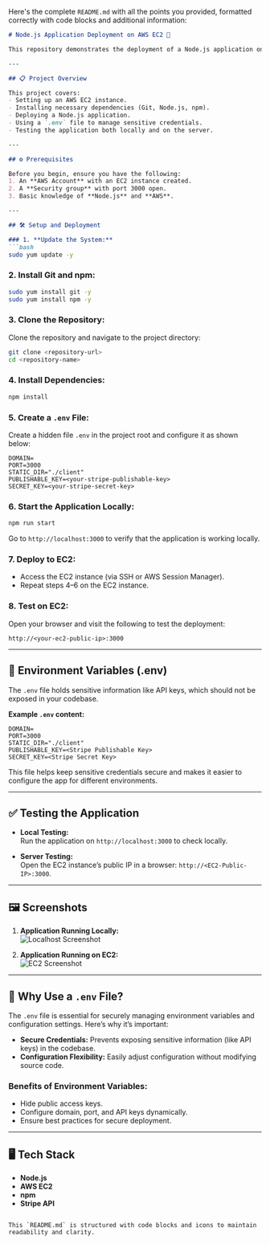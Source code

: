 Here's the complete `README.md` with all the points you provided, formatted correctly with code blocks and additional information:

```markdown
# Node.js Application Deployment on AWS EC2 🚀

This repository demonstrates the deployment of a Node.js application on an AWS EC2 instance. The project uses a `.env` file to securely manage environment variables like API keys and other sensitive information.

---

## 📋 Project Overview

This project covers:
- Setting up an AWS EC2 instance.
- Installing necessary dependencies (Git, Node.js, npm).
- Deploying a Node.js application.
- Using a `.env` file to manage sensitive credentials.
- Testing the application both locally and on the server.

---

## ⚙️ Prerequisites

Before you begin, ensure you have the following:
1. An **AWS Account** with an EC2 instance created.
2. A **Security group** with port 3000 open.
3. Basic knowledge of **Node.js** and **AWS**.

---

## 🛠 Setup and Deployment

### 1. **Update the System:**
```bash
sudo yum update -y
```

### 2. **Install Git and npm:**
```bash
sudo yum install git -y  
sudo yum install npm -y  
```

### 3. **Clone the Repository:**
Clone the repository and navigate to the project directory:
```bash
git clone <repository-url>  
cd <repository-name>  
```

### 4. **Install Dependencies:**
```bash
npm install  
```

### 5. **Create a `.env` File:**

Create a hidden file `.env` in the project root and configure it as shown below:

```plaintext
DOMAIN=  
PORT=3000  
STATIC_DIR="./client"  
PUBLISHABLE_KEY=<your-stripe-publishable-key>  
SECRET_KEY=<your-stripe-secret-key>  
```

### 6. **Start the Application Locally:**
```bash
npm run start  
```
Go to `http://localhost:3000` to verify that the application is working locally.

### 7. **Deploy to EC2:**

- Access the EC2 instance (via SSH or AWS Session Manager).
- Repeat steps 4–6 on the EC2 instance.

### 8. **Test on EC2:**
Open your browser and visit the following to test the deployment:
```plaintext
http://<your-ec2-public-ip>:3000
```

---

## 🌱 Environment Variables (.env)

The `.env` file holds sensitive information like API keys, which should not be exposed in your codebase.

**Example `.env` content:**
```plaintext
DOMAIN=  
PORT=3000  
STATIC_DIR="./client"  
PUBLISHABLE_KEY=<Stripe Publishable Key>  
SECRET_KEY=<Stripe Secret Key>  
```

This file helps keep sensitive credentials secure and makes it easier to configure the app for different environments.

---

## ✅ Testing the Application

- **Local Testing:**  
  Run the application on `http://localhost:3000` to check locally.

- **Server Testing:**  
  Open the EC2 instance’s public IP in a browser: `http://<EC2-Public-IP>:3000`.

---


## 🖼 Screenshots

1. **Application Running Locally:**  
   ![Localhost Screenshot](./screenshots)

2. **Application Running on EC2:**  
   ![EC2 Screenshot](./screenshots)


---

## 🔐 Why Use a `.env` File?

The `.env` file is essential for securely managing environment variables and configuration settings. Here’s why it’s important:

- **Secure Credentials:** Prevents exposing sensitive information (like API keys) in the codebase.
- **Configuration Flexibility:** Easily adjust configuration without modifying source code.

### Benefits of Environment Variables:
- Hide public access keys.
- Configure domain, port, and API keys dynamically.
- Ensure best practices for secure deployment.

---

## 🖥 Tech Stack

- **Node.js**  
- **AWS EC2**  
- **npm**  
- **Stripe API**
```

This `README.md` is structured with code blocks and icons to maintain readability and clarity.
